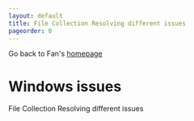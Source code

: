 ```yaml
---
layout: default
title: File Collection Resolving different issues
pageorder: 0
---
```


Go back to Fan's [homepage](http://fanwangecon.github.io/CodeDynaAsset/)

# Windows issues

File Collection Resolving different issues
